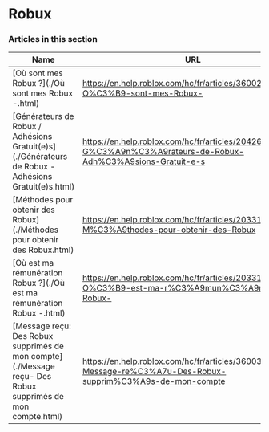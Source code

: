 # Robux  
### Articles in this section
Name|URL
-|-
[Où sont mes Robux ?](./Où sont mes Robux -.html) |https://en.help.roblox.com/hc/fr/articles/360029481932-O%C3%B9-sont-mes-Robux-
[Générateurs de Robux / Adhésions Gratuit(e)s](./Générateurs de Robux - Adhésions Gratuit(e)s.html) |https://en.help.roblox.com/hc/fr/articles/204262550-G%C3%A9n%C3%A9rateurs-de-Robux-Adh%C3%A9sions-Gratuit-e-s
[Méthodes pour obtenir des Robux](./Méthodes pour obtenir des Robux.html) |https://en.help.roblox.com/hc/fr/articles/203313200-M%C3%A9thodes-pour-obtenir-des-Robux
[Où est ma rémunération Robux ?](./Où est ma rémunération Robux -.html) |https://en.help.roblox.com/hc/fr/articles/203313160-O%C3%B9-est-ma-r%C3%A9mun%C3%A9ration-Robux-
[Message reçu: Des Robux supprimés de mon compte](./Message reçu- Des Robux supprimés de mon compte.html) |https://en.help.roblox.com/hc/fr/articles/360036483772-Message-re%C3%A7u-Des-Robux-supprim%C3%A9s-de-mon-compte